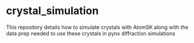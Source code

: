 # crystal_simulation
This repository details how to simulate crystals with AtomSK along with the data prep needed to use these crystals in pynx diffraction simulations
